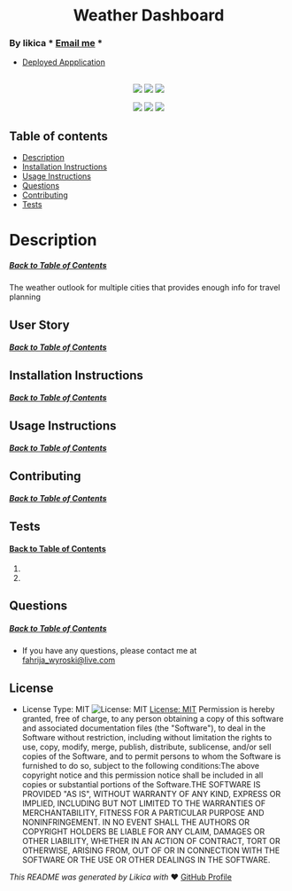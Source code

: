 <h1 align='center'>Weather Dashboard</h1>

### By likica * [Email me](mailto:fahrija_wyroski@live.com) * 
  * [Deployed Appplication](https://likica.github.io/weather-dashboard/) 
<br></br>

<p align="center">
    <img src="https://img.shields.io/github/repo-size/likica/weather-dashboard" />
    <img src="https://img.shields.io/github/issues/likica/weather-dashboard" />
    <img src="https://img.shields.io/github/last-commit/likica/weather-dashboard" >
    </a>
</p>
  
<p align="center">
<img src="https://img.shields.io/badge/-html-green" />
    <img src="https://img.shields.io/badge/Javascript-blue" />
    <img src="https://img.shields.io/badge/-css-pink" />
</p>

 
  ## Table of contents
  * [Description](#Description)
  * [Installation Instructions](#installation-Instructions)
  * [Usage Instructions](#Usage-Instructions)
  * [Questions](#Questions)
  * [Contributing](#Contributing)
  * [Tests](#Tests)
 
  # Description
  ##### [Back to Table of Contents](#Table-of-Contents)
  The weather outlook for multiple cities that provides enough info for travel planning

  ## User Story
  ##### [Back to Table of Contents](#Table-of-Contents)
  

  ## Installation Instructions
  ##### [Back to Table of Contents](#Table-of-Contents)
  

  ## Usage Instructions
  ##### [Back to Table of Contents](#Table-of-Contents)
  

  ## Contributing
  ##### [Back to Table of Contents](#Table-of-Contents)
  

  ## Tests
  #### [Back to Table of Contents](#Table-of-Contents)
  1. 
  2. 

  ## Questions
  ##### [Back to Table of Contents](#Table-of-Contents)
  * If you have any questions, please contact me at fahrija_wyroski@live.com

  ## License 
  * License Type: MIT
    ![License: MIT](https://img.shields.io/badge/License-MIT-green.svg)
    [License: MIT](https://opensource.org/licenses/MIT)
    Permission is hereby granted, free of charge, to any person obtaining a copy of this software and associated documentation files (the "Software"), to deal in the Software without restriction, including without limitation the rights to use, copy, modify, merge, publish, distribute, sublicense, and/or sell copies of the Software, and to permit persons to whom the Software is furnished to do so, subject to the following conditions:The above copyright notice and this permission notice shall be included in all copies or substantial portions of the Software.THE SOFTWARE IS PROVIDED "AS IS", WITHOUT WARRANTY OF ANY KIND, EXPRESS OR IMPLIED, INCLUDING BUT NOT LIMITED TO THE WARRANTIES OF MERCHANTABILITY, FITNESS FOR A PARTICULAR PURPOSE AND NONINFRINGEMENT. IN NO EVENT SHALL THE AUTHORS OR COPYRIGHT HOLDERS BE LIABLE FOR ANY CLAIM, DAMAGES OR OTHER LIABILITY, WHETHER IN AN ACTION OF CONTRACT, TORT OR OTHERWISE, ARISING FROM, OUT OF OR IN CONNECTION WITH THE SOFTWARE OR THE USE OR OTHER DEALINGS IN THE SOFTWARE.


  _This README was generated by Likica with_ ❤️ [GitHub Profile](https://github.com/likica)